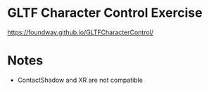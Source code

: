 # GLTF Character Control Exercise
 https://foundway.github.io/GLTFCharacterControl/
# Notes
* ContactShadow and XR are not compatible
